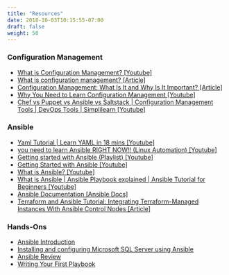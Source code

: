```yaml
---
title: "Resources"
date: 2018-10-03T10:15:55-07:00
draft: false
weight: 50
---
```



### Configuration Management

- [What is Configuration Management? \[Youtube\]](https://www.youtube.com/watch?v=6aJ8qn8yV9U)
- [What is configuration management? \[Article\]](https://www.redhat.com/en/topics/automation/what-is-configuration-management)
- [Configuration Management: What Is It and Why Is It Important? \[Article\]](https://www.plutora.com/blog/configuration-management)
- [Why You Need to Learn Configuration Management \[Youtube\]](https://www.youtube.com/watch?v=9In7ysQJGBs)
- [Chef vs Puppet vs Ansible vs Saltstack | Configuration Management Tools | DevOps Tools | Simplilearn \[Youtube\]](https://www.youtube.com/watch?v=_TVNCTK808I)

### Ansible

- [Yaml Tutorial | Learn YAML in 18 mins \[Youtube\]](https://www.youtube.com/watch?v=1uFVr15xDGg&t=170s)
- [you need to learn Ansible RIGHT NOW!! (Linux Automation) \[Youtube\]](https://www.youtube.com/watch?v=5hycyr-8EKs)
- [Getting started with Ansible (Playlist) \[Youtube\]](https://www.youtube.com/playlist?list=PLT98CRl2KxKEUHie1m24-wkyHpEsa4Y70)
- [Getting Started with Ansible \[Youtube\]](https://www.youtube.com/watch?v=MRoLVm6nTCU)
- [What is Ansible? \[Youtube\]](https://www.youtube.com/watch?v=fHO1X93e4WA)
- [What is Ansible | Ansible Playbook explained | Ansible Tutorial for Beginners \[Youtube\]](https://www.youtube.com/watch?v=1id6ERvfozo&t=367s)
- [Ansible Documentation \[Ansible Docs\]](https://docs.ansible.com/)
- [Terraform and Ansible Tutorial: Integrating Terraform-Managed Instances With Ansible Control Nodes \[Article\]](https://www.cprime.com/resources/blog/terraform-and-ansible-tutorial-integrating-terraform-managed-instances-with-ansible-control-nodes/#:~:text=Terraform%20and%20Ansible,-So%2C%20why%20do&text=Terraform%20is%20designed%20to%20provision,necessary%20applications%20on%20that%20machine.)
  
### Hands-Ons

- [Ansible Introduction](https://developers.redhat.com/courses/ansible/getting-started)
- [Installing and configuring Microsoft SQL Server using Ansible](https://developers.redhat.com/courses/ansible/sql-server)
- [Ansible Review](https://developers.redhat.com/courses/openshift-operators/ansible-review)
- [Writing Your First Playbook](https://ansible.github.io/workshops/exercises/ansible_rhel/1.3-playbook/#step-1---playbook-basics)